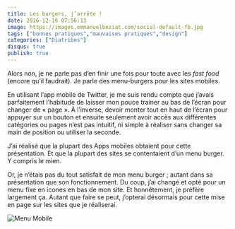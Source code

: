 ```yaml
---
title: Les burgers, j’arrête !
date: 2016-12-16 07:56:13
image: https://images.emmanuelbeziat.com/social-default-fb.jpg
tags: ["bonnes pratiques","mauvaises pratiques","design"]
categories: ["Diatribes"]
disqus: true
publish: true
---
```


Alors non, je ne parle pas d’en finir une fois pour toute avec les _fast food_ (encore qu’il faudrait). Je parle des menu-burgers pour les sites mobiles.

En utilisant l’app mobile de Twitter, je me suis rendu compte que j’avais parfaitement l’habitude de laisser mon pouce trainer au bas de l’écran pour changer de « page ». À l’inverse, devoir monter tout en haut de l’écran pour appuyer sur un bouton et ensuite seulement avoir accès aux différentes catégories ou pages n’est pas intuitif, ni simple à réaliser sans changer sa main de position ou utiliser la seconde.

J’ai réalisé que la plupart des Apps mobiles obtaient pour cette présentation. Et que la plupart des sites se contentaient d’un menu burger. Y compris le mien.

Or, je n’étais pas du tout satisfait de mon menu burger ; autant dans sa présentation que son fonctionnement. Du coup, j’ai changé et opté pour un menu fixe en icones en bas de mon site. Et honnêtement, je préfère largement ça. Autant que faire se peut, j’opterai désormais pour cette mise en page sur les sites que je réaliserai.

![Menu Mobile](http://image.noelshack.com/fichiers/2016/50/1481917844-phoneebmenu.jpg)
